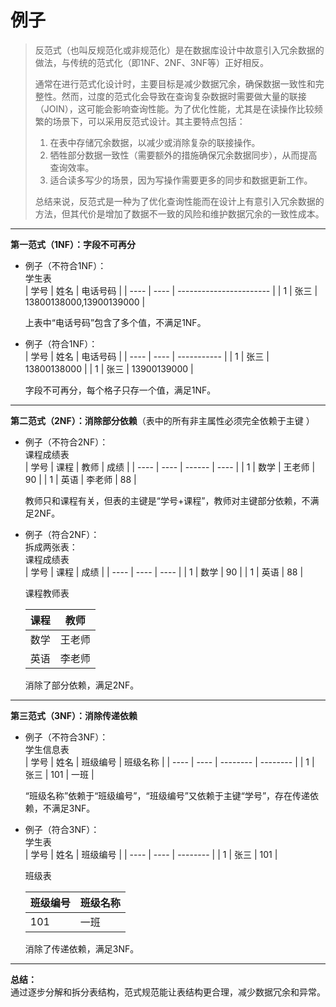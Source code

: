 # 例子

> 反范式（也叫反规范化或非规范化）是在数据库设计中故意引入冗余数据的做法，与传统的范式化（即1NF、2NF、3NF等）正好相反。
>
> 通常在进行范式化设计时，主要目标是减少数据冗余，确保数据一致性和完整性。然而，过度的范式化会导致在查询复杂数据时需要做大量的联接（JOIN），这可能会影响查询性能。为了优化性能，尤其是在读操作比较频繁的场景下，可以采用反范式设计。其主要特点包括：
>
> 1. 在表中存储冗余数据，以减少或消除复杂的联接操作。
> 2. 牺牲部分数据一致性（需要额外的措施确保冗余数据同步），从而提高查询效率。
> 3. 适合读多写少的场景，因为写操作需要更多的同步和数据更新工作。
>
> 总结来说，反范式是一种为了优化查询性能而在设计上有意引入冗余数据的方法，但其代价是增加了数据不一致的风险和维护数据冗余的一致性成本。

---

**第一范式（1NF）：字段不可再分**
- 例子（不符合1NF）：  
  学生表  
  | 学号 | 姓名 | 电话号码                |
  | ---- | ---- | ----------------------- |
  | 1    | 张三 | 13800138000,13900139000 |
  

  上表中“电话号码”包含了多个值，不满足1NF。

- 例子（符合1NF）：  
  | 学号 | 姓名 | 电话号码    |
  | ---- | ---- | ----------- |
  | 1    | 张三 | 13800138000 |
  | 1    | 张三 | 13900139000 |
  

  字段不可再分，每个格子只存一个值，满足1NF。

---

**第二范式（2NF）：消除部分依赖**（表中的所有非主属性必须完全依赖于主键 ）

- 例子（不符合2NF）：  
  课程成绩表  
  | 学号 | 课程 | 教师   | 成绩 |
  | ---- | ---- | ------ | ---- |
  | 1    | 数学 | 王老师 | 90   |
  | 1    | 英语 | 李老师 | 88   |
  

  教师只和课程有关，但表的主键是“学号+课程”，教师对主键部分依赖，不满足2NF。

- 例子（符合2NF）：  
  拆成两张表：  
  课程成绩表  
  | 学号 | 课程 | 成绩 |
  | ---- | ---- | ---- |
  | 1    | 数学 | 90   |
  | 1    | 英语 | 88   |
  

  课程教师表  

  | 课程 | 教师   |
  | ---- | ------ |
  | 数学 | 王老师 |
  | 英语 | 李老师 |
  

  消除了部分依赖，满足2NF。

---

**第三范式（3NF）：消除传递依赖**
- 例子（不符合3NF）：  
  学生信息表  
  | 学号 | 姓名 | 班级编号 | 班级名称 |
  | ---- | ---- | -------- | -------- |
  | 1    | 张三 | 101      | 一班     |
  

   “班级名称”依赖于“班级编号”，“班级编号”又依赖于主键“学号”，存在传递依赖，不满足3NF。

- 例子（符合3NF）：  
  学生表  
  | 学号 | 姓名 | 班级编号 |
  | ---- | ---- | -------- |
  | 1    | 张三 | 101      |
  

  班级表  

  | 班级编号 | 班级名称 |
  | -------- | -------- |
  | 101      | 一班     |
  

   消除了传递依赖，满足3NF。

---

**总结：**  
通过逐步分解和拆分表结构，范式规范能让表结构更合理，减少数据冗余和异常。